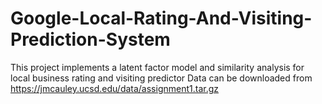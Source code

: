 # Google-Local-Rating-And-Visiting-Prediction-System
 This project implements a latent factor model and similarity analysis for local business rating and visiting predictor 
 Data can be downloaded from https://jmcauley.ucsd.edu/data/assignment1.tar.gz

